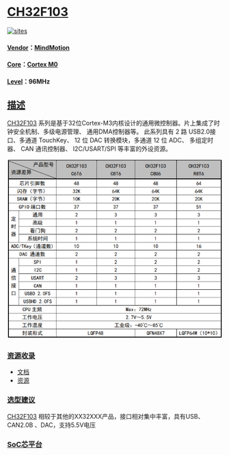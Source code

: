 ﻿# [CH32F103](https://github.com/SoCXin/CH32F103) 

[![sites](http://182.61.61.133/link/resources/SoC.png)](http://www.SoC.Xin) 

#### [Vendor](https://github.com/SoCXin/Vendor)：[MindMotion](http://www.mm32.com.cn/)
#### [Core](https://github.com/SoCXin/Cortex)：[Cortex M0](https://github.com/SoCXin/CM0) 
#### [Level](https://github.com/SoCXin/Level)：96MHz 

## [描述](https://github.com/SoCXin/CH32F103/wiki) 

[CH32F103](https://github.com/SoCXin/CH32F103) 系列是基于32位Cortex-M3内核设计的通用微控制器。片上集成了时钟安全机制、多级电源管理、 通用DMA控制器等。 此系列具有 2 路 USB2.0接口、多通道 TouchKey、 12 位 DAC 转换模块，多通道 12 位 ADC、 多组定时器、 CAN 通讯控制器、 I2C/USART/SPI 等丰富的外设资源。

[![sites](docs/CH32F103.png)](https://github.com/SoCXin/CH32F103) 

### [资源收录](https://github.com/SoCXin/CH32F103)

* [文档](docs/)
* [资源](src/)

### [选型建议](https://github.com/SoCXin)

[CH32F103](https://github.com/SoCXin/CH32F103) 相较于其他的XX32XXX产品，接口相对集中丰富，具有USB、CAN2.0B 、DAC，支持5.5V电压

###  [SoC芯平台](http://www.SoC.Xin) 

